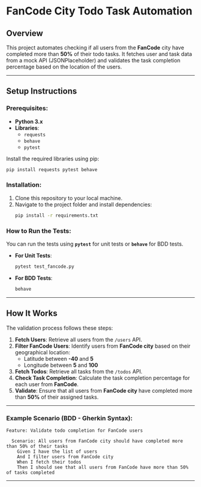 
# FanCode City Todo Task Automation

## Overview
This project automates checking if all users from the **FanCode** city have completed more than **50%** of their todo tasks. It fetches user and task data from a mock API (JSONPlaceholder) and validates the task completion percentage based on the location of the users.

---

## Setup Instructions

### Prerequisites:
- **Python 3.x**
- **Libraries**: 
  - `requests`
  - `behave`
  - `pytest`

Install the required libraries using pip:

```bash
pip install requests pytest behave
```

### Installation:
1. Clone this repository to your local machine.
2. Navigate to the project folder and install dependencies:
   ```bash
   pip install -r requirements.txt
   ```

### How to Run the Tests:

You can run the tests using **`pytest`** for unit tests or **`behave`** for BDD tests.

- **For Unit Tests**:
   ```bash
   pytest test_fancode.py
   ```

- **For BDD Tests**:
   ```bash
   behave
   ```

---

## How It Works

The validation process follows these steps:

1. **Fetch Users**: Retrieve all users from the `/users` API.
2. **Filter FanCode Users**: Identify users from **FanCode city** based on their geographical location:
   - Latitude between **-40** and **5**
   - Longitude between **5** and **100**
3. **Fetch Todos**: Retrieve all tasks from the `/todos` API.
4. **Check Task Completion**: Calculate the task completion percentage for each user from **FanCode**.
5. **Validate**: Ensure that all users from **FanCode city** have completed more than **50%** of their assigned tasks.

---

### Example Scenario (BDD - Gherkin Syntax):

```gherkin
Feature: Validate todo completion for FanCode users

  Scenario: All users from FanCode city should have completed more than 50% of their tasks
    Given I have the list of users
    And I filter users from FanCode city
    When I fetch their todos
    Then I should see that all users from FanCode have more than 50% of tasks completed
```

---

